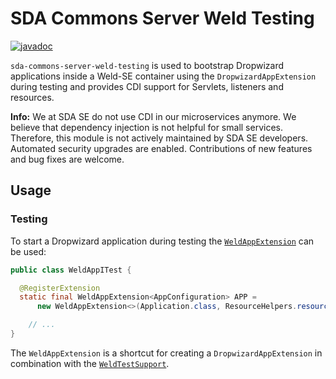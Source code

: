 # SDA Commons Server Weld Testing

[![javadoc](https://javadoc.io/badge2/org.sdase.commons/sda-commons-server-weld-testing/javadoc.svg)](https://javadoc.io/doc/org.sdase.commons/sda-commons-server-weld-testing)

`sda-commons-server-weld-testing` is used to bootstrap Dropwizard applications inside a Weld-SE container using the
`DropwizardAppExtension` during testing and provides CDI support for Servlets, listeners and resources.

**Info:**
We at SDA SE do not use CDI in our microservices anymore.
We believe that dependency injection is not helpful for small services.
Therefore, this module is not actively maintained by SDA SE developers.
Automated security upgrades are enabled.
Contributions of new features and bug fixes are welcome.

## Usage

### Testing

To start a Dropwizard application during testing the [`WeldAppExtension`](https://github.com/SDA-SE/sda-dropwizard-commons/tree/master/sda-commons-server-weld-testing/src/main/java/org/sdase/commons/server/weld/testing/WeldAppExtension.java) can be used:

```java
public class WeldAppITest {

  @RegisterExtension
  static final WeldAppExtension<AppConfiguration> APP =
      new WeldAppExtension<>(Application.class, ResourceHelpers.resourceFilePath("config.yml"));

    // ...
} 
```
 
The `WeldAppExtension` is a shortcut for creating a `DropwizardAppExtension` in combination with the
[`WeldTestSupport`](https://github.com/SDA-SE/sda-dropwizard-commons/tree/master/sda-commons-server-weld-testing/src/main/java/org/sdase/commons/server/weld/testing/WeldTestSupport.java).
